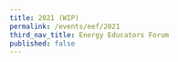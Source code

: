 ```yaml
---
title: 2021 (WIP)
permalink: /events/eef/2021
third_nav_title: Energy Educators Forum
published: false
---
```



